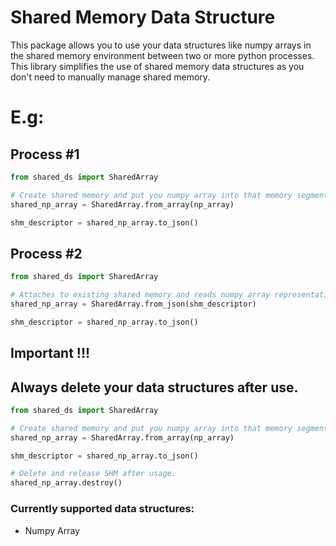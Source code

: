 # Shared Memory Data Structure
This package allows you to use your data structures like numpy arrays in the 
shared memory environment between two or more python processes. This library
simplifies the use of shared memory data structures as you don't need to manually
manage shared memory.

# E.g:
## Process #1
```python
from shared_ds import SharedArray

# Create shared memory and put you numpy array into that memory segment.
shared_np_array = SharedArray.from_array(np_array)

shm_descriptor = shared_np_array.to_json()

```
## Process #2
```python
from shared_ds import SharedArray

# Attaches to existing shared memory and reads numpy array representation.
shared_np_array = SharedArray.from_json(shm_descriptor)

shm_descriptor = shared_np_array.to_json()

```

## Important !!!
## Always delete your data structures after use.
```python
from shared_ds import SharedArray

# Create shared memory and put you numpy array into that memory segment.
shared_np_array = SharedArray.from_array(np_array)

shm_descriptor = shared_np_array.to_json()

# Delete and release SHM after usage.
shared_np_array.destroy()
```

### Currently supported data structures:
- Numpy Array
